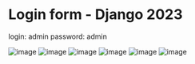 # Login form - Django 2023
login: admin
password: admin

![image](https://github.com/Exile10mg/login2023/assets/109217679/cb6e568f-3225-43ae-b80b-1694deb52212)
![image](https://github.com/Exile10mg/login2023/assets/109217679/f4fd0b48-db36-4d33-b10e-244e220aa1ae)
![image](https://github.com/Exile10mg/login2023/assets/109217679/62a7e857-027b-4fc4-b75a-ff9a6d5b9106)
![image](https://github.com/Exile10mg/login2023/assets/109217679/f3b78a07-1fd5-404c-8ae6-d07ce63bc9c2)
![image](https://github.com/Exile10mg/login2023/assets/109217679/c873839a-3d29-49a1-8a37-e8ed1575902e)
![image](https://github.com/Exile10mg/login2023/assets/109217679/6fd08354-b6d2-42ad-9d0d-9752dc8ebc58)




